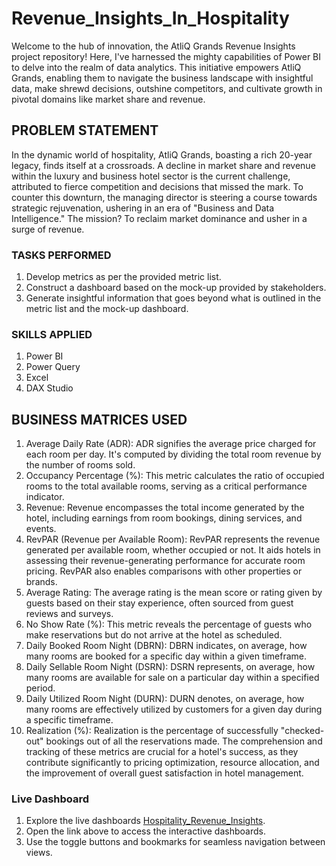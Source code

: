 # Revenue_Insights_In_Hospitality

Welcome to the hub of innovation, the AtliQ Grands Revenue Insights project repository! Here, I've harnessed the mighty capabilities of Power BI to delve into the realm of data analytics. This initiative empowers AtliQ Grands, enabling them to navigate the business landscape with insightful data, make shrewd decisions, outshine competitors, and cultivate growth in pivotal domains like market share and revenue. 

## PROBLEM STATEMENT

In the dynamic world of hospitality, AtliQ Grands, boasting a rich 20-year legacy, finds itself at a crossroads. A decline in market share and revenue within the luxury and business hotel sector is the current challenge, attributed to fierce competition and decisions that missed the mark. To counter this downturn, the managing director is steering a course towards strategic rejuvenation, ushering in an era of "Business and Data Intelligence." The mission? To reclaim market dominance and usher in a surge of revenue.

### TASKS PERFORMED
1.	Develop metrics as per the provided metric list.
2.	Construct a dashboard based on the mock-up provided by stakeholders.
3.	Generate insightful information that goes beyond what is outlined in the metric list and the mock-up dashboard.


### SKILLS APPLIED
1.	Power BI
2.	Power Query
3.	Excel
4.	DAX Studio


## BUSINESS MATRICES USED
1.	Average Daily Rate (ADR): ADR signifies the average price charged for each room per day. It's computed by dividing the total room revenue by the number of rooms sold.
2.	Occupancy Percentage (%): This metric calculates the ratio of occupied rooms to the total available rooms, serving as a critical performance indicator.
3.	Revenue: Revenue encompasses the total income generated by the hotel, including earnings from room bookings, dining services, and events.
4.	RevPAR (Revenue per Available Room): RevPAR represents the revenue generated per available room, whether occupied or not. It aids hotels in assessing their revenue-generating performance for accurate room pricing. RevPAR also enables comparisons with other properties or brands.
5.	Average Rating: The average rating is the mean score or rating given by guests based on their stay experience, often sourced from guest reviews and surveys.
6.	No Show Rate (%): This metric reveals the percentage of guests who make reservations but do not arrive at the hotel as scheduled.
7.	Daily Booked Room Night (DBRN): DBRN indicates, on average, how many rooms are booked for a specific day within a given timeframe.
8.	Daily Sellable Room Night (DSRN): DSRN represents, on average, how many rooms are available for sale on a particular day within a specified period.
9.	Daily Utilized Room Night (DURN): DURN denotes, on average, how many rooms are effectively utilized by customers for a given day during a specific timeframe.
10.	Realization (%): Realization is the percentage of successfully "checked-out" bookings out of all the reservations made.
The comprehension and tracking of these metrics are crucial for a hotel's success, as they contribute significantly to pricing optimization, resource allocation, and the improvement of overall guest satisfaction in hotel management.

### Live Dashboard

1. Explore the live dashboards [Hospitality_Revenue_Insights](https://app.powerbi.com/view?r=eyJrIjoiNjVlZmU2ZDAtY2ZhNS00YTRmLWFiZWMtNGFmMzIwMTYzMDZiIiwidCI6ImM2ZTU0OWIzLTVmNDUtNDAzMi1hYWU5LWQ0MjQ0ZGM1YjJjNCJ9).
2. Open the link above to access the interactive dashboards.
3. Use the toggle buttons and bookmarks for seamless navigation between views.
